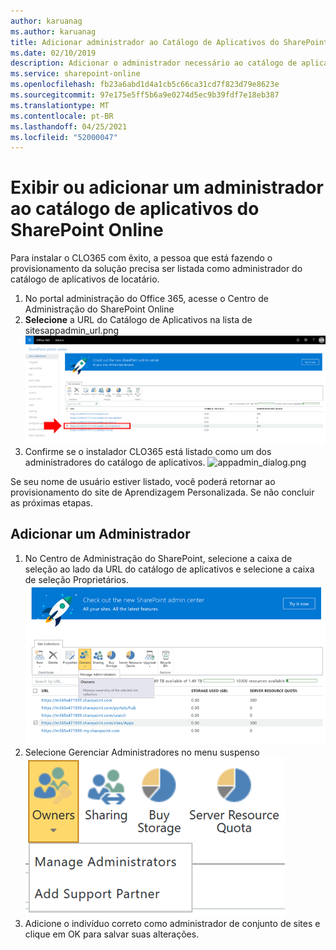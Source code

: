 ```yaml
---
author: karuanag
ms.author: karuanag
title: Adicionar administrador ao Catálogo de Aplicativos do SharePoint Online
ms.date: 02/10/2019
description: Adicionar o administrador necessário ao catálogo de aplicativos
ms.service: sharepoint-online
ms.openlocfilehash: fb23a6abd1d4a1cb5c66ca31cd7f823d79e8623e
ms.sourcegitcommit: 97e175e5ff5b6a9e0274d5ec9b39fdf7e18eb387
ms.translationtype: MT
ms.contentlocale: pt-BR
ms.lasthandoff: 04/25/2021
ms.locfileid: "52000047"
---
```

# <a name="view-or-add-an-administrator-to-your-sharepoint-online-app-catalog"></a>Exibir ou adicionar um administrador ao catálogo de aplicativos do SharePoint Online

Para instalar o CLO365 com êxito, a pessoa que está fazendo o provisionamento da solução precisa ser listada como administrador do catálogo de aplicativos de locatário.

1. No portal administração do Office 365, acesse o Centro de Administração do SharePoint Online
1. **Selecione** a URL do Catálogo de Aplicativos na lista de sitesappadmin_url.png![](media/appadmin_url.png)
1. Confirme se o instalador CLO365 está listado como um dos administradores do catálogo de aplicativos.
![appadmin_dialog.png](media/appadmin_dialog.png)

Se seu nome de usuário estiver listado, você poderá retornar ao provisionamento do site de Aprendizagem Personalizada.  Se não concluir as próximas etapas. 

## <a name="add-an-administrator"></a>Adicionar um Administrador

1. No Centro de Administração do SharePoint, selecione a caixa de seleção ao lado da URL do catálogo de aplicativos e selecione a caixa de seleção Proprietários.
![appadmin_owner.png](media/appadmin_owner.png)
1. Selecione Gerenciar Administradores no menu suspenso ![appadmin_owner.png](media/appadmin_manage.png)
1. Adicione o indivíduo correto como administrador de conjunto de sites e clique em OK para salvar suas alterações.
